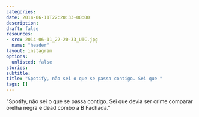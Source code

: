 ```yaml
---
categories:
date: 2014-06-11T22:20:33+00:00
description:
draft: false
resources:
- src: 2014-06-11_22-20-33_UTC.jpg
  name: "header"
layout: instagram
options:
  unlisted: false
stories:
subtitle:
title: "Spotify, não sei o que se passa contigo. Sei que "
tags: []
---
```


"Spotify, não sei o que se passa contigo. Sei que devia ser crime comparar orelha negra e dead combo a B Fachada."
